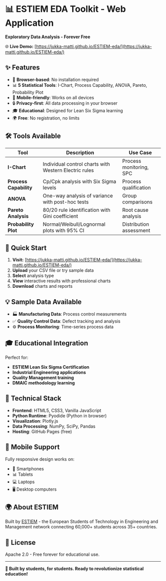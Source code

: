 # 📊 ESTIEM EDA Toolkit - Web Application

**Exploratory Data Analysis - Forever Free**

🌐 **Live Demo:** [https://jukka-matti.github.io/ESTIEM-eda/](https://jukka-matti.github.io/ESTIEM-eda/)

## ✨ Features

- 🔄 **Browser-based**: No installation required
- 📊 **5 Statistical Tools**: I-Chart, Process Capability, ANOVA, Pareto, Probability Plot
- 📱 **Mobile-friendly**: Works on all devices
- 🔒 **Privacy-first**: All data processing in your browser
- 🎓 **Educational**: Designed for Lean Six Sigma learning
- 🌍 **Free**: No registration, no limits

## 🛠️ Tools Available

| Tool | Description | Use Case |
|------|-------------|----------|
| **I-Chart** | Individual control charts with Western Electric rules | Process monitoring, SPC |
| **Process Capability** | Cp/Cpk analysis with Six Sigma levels | Process qualification |
| **ANOVA** | One-way analysis of variance with post-hoc tests | Group comparisons |
| **Pareto Analysis** | 80/20 rule identification with Gini coefficient | Root cause analysis |
| **Probability Plot** | Normal/Weibull/Lognormal plots with 95% CI | Distribution assessment |

## 🚀 Quick Start

1. **Visit:** [https://jukka-matti.github.io/ESTIEM-eda/](https://jukka-matti.github.io/ESTIEM-eda/)
2. **Upload** your CSV file or try sample data
3. **Select** analysis type
4. **View** interactive results with professional charts
5. **Download** charts and reports

## 💡 Sample Data Available

- 🏭 **Manufacturing Data**: Process control measurements
- ✅ **Quality Control Data**: Defect tracking and analysis  
- ⚙️ **Process Monitoring**: Time-series process data

## 🎓 Educational Integration

Perfect for:
- **ESTIEM Lean Six Sigma Certification**
- **Industrial Engineering applications**
- **Quality Management training**
- **DMAIC methodology learning**

## 🔧 Technical Stack

- **Frontend**: HTML5, CSS3, Vanilla JavaScript
- **Python Runtime**: Pyodide (Python in browser)
- **Visualization**: Plotly.js
- **Data Processing**: NumPy, SciPy, Pandas
- **Hosting**: GitHub Pages (free)

## 📱 Mobile Support

Fully responsive design works on:
- 📱 Smartphones
- 📊 Tablets  
- 💻 Laptops
- 🖥️ Desktop computers

## 🌍 About ESTIEM

Built by [ESTIEM](https://estiem.org) - the European Students of Technology in Engineering and Management network connecting 60,000+ students across 35+ countries.

## 📄 License

Apache 2.0 - Free forever for educational use.

---

**🎯 Built by students, for students. Ready to revolutionize statistical education!**